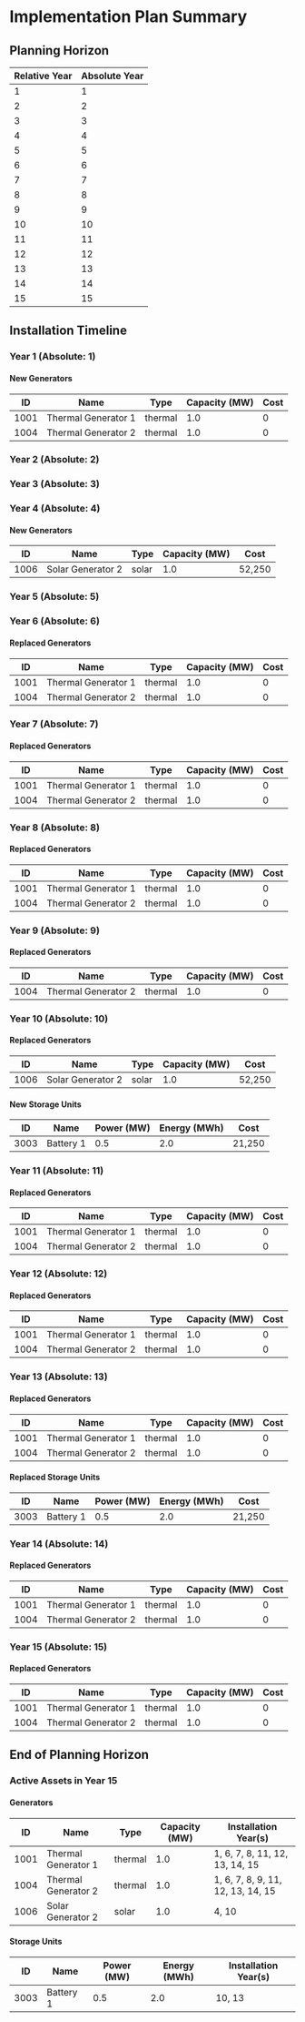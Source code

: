 # Implementation Plan Summary
## Planning Horizon
| Relative Year | Absolute Year |
|--------------|---------------|
| 1 | 1 |
| 2 | 2 |
| 3 | 3 |
| 4 | 4 |
| 5 | 5 |
| 6 | 6 |
| 7 | 7 |
| 8 | 8 |
| 9 | 9 |
| 10 | 10 |
| 11 | 11 |
| 12 | 12 |
| 13 | 13 |
| 14 | 14 |
| 15 | 15 |

## Installation Timeline

### Year 1 (Absolute: 1)

#### New Generators
| ID | Name | Type | Capacity (MW) | Cost |
|-------|------|------|-------------|------|
| 1001 | Thermal Generator 1 | thermal | 1.0 | 0 |
| 1004 | Thermal Generator 2 | thermal | 1.0 | 0 |

### Year 2 (Absolute: 2)

### Year 3 (Absolute: 3)

### Year 4 (Absolute: 4)

#### New Generators
| ID | Name | Type | Capacity (MW) | Cost |
|-------|------|------|-------------|------|
| 1006 | Solar Generator 2 | solar | 1.0 | 52,250 |

### Year 5 (Absolute: 5)

### Year 6 (Absolute: 6)

#### Replaced Generators
| ID | Name | Type | Capacity (MW) | Cost |
|-------|------|------|-------------|------|
| 1001 | Thermal Generator 1 | thermal | 1.0 | 0 |
| 1004 | Thermal Generator 2 | thermal | 1.0 | 0 |

### Year 7 (Absolute: 7)

#### Replaced Generators
| ID | Name | Type | Capacity (MW) | Cost |
|-------|------|------|-------------|------|
| 1001 | Thermal Generator 1 | thermal | 1.0 | 0 |
| 1004 | Thermal Generator 2 | thermal | 1.0 | 0 |

### Year 8 (Absolute: 8)

#### Replaced Generators
| ID | Name | Type | Capacity (MW) | Cost |
|-------|------|------|-------------|------|
| 1001 | Thermal Generator 1 | thermal | 1.0 | 0 |
| 1004 | Thermal Generator 2 | thermal | 1.0 | 0 |

### Year 9 (Absolute: 9)

#### Replaced Generators
| ID | Name | Type | Capacity (MW) | Cost |
|-------|------|------|-------------|------|
| 1004 | Thermal Generator 2 | thermal | 1.0 | 0 |

### Year 10 (Absolute: 10)

#### Replaced Generators
| ID | Name | Type | Capacity (MW) | Cost |
|-------|------|------|-------------|------|
| 1006 | Solar Generator 2 | solar | 1.0 | 52,250 |

#### New Storage Units
| ID | Name | Power (MW) | Energy (MWh) | Cost |
|-------|------|-----------|-------------|------|
| 3003 | Battery 1 | 0.5 | 2.0 | 21,250 |

### Year 11 (Absolute: 11)

#### Replaced Generators
| ID | Name | Type | Capacity (MW) | Cost |
|-------|------|------|-------------|------|
| 1001 | Thermal Generator 1 | thermal | 1.0 | 0 |
| 1004 | Thermal Generator 2 | thermal | 1.0 | 0 |

### Year 12 (Absolute: 12)

#### Replaced Generators
| ID | Name | Type | Capacity (MW) | Cost |
|-------|------|------|-------------|------|
| 1001 | Thermal Generator 1 | thermal | 1.0 | 0 |
| 1004 | Thermal Generator 2 | thermal | 1.0 | 0 |

### Year 13 (Absolute: 13)

#### Replaced Generators
| ID | Name | Type | Capacity (MW) | Cost |
|-------|------|------|-------------|------|
| 1001 | Thermal Generator 1 | thermal | 1.0 | 0 |
| 1004 | Thermal Generator 2 | thermal | 1.0 | 0 |

#### Replaced Storage Units
| ID | Name | Power (MW) | Energy (MWh) | Cost |
|-------|------|-----------|-------------|------|
| 3003 | Battery 1 | 0.5 | 2.0 | 21,250 |

### Year 14 (Absolute: 14)

#### Replaced Generators
| ID | Name | Type | Capacity (MW) | Cost |
|-------|------|------|-------------|------|
| 1001 | Thermal Generator 1 | thermal | 1.0 | 0 |
| 1004 | Thermal Generator 2 | thermal | 1.0 | 0 |

### Year 15 (Absolute: 15)

#### Replaced Generators
| ID | Name | Type | Capacity (MW) | Cost |
|-------|------|------|-------------|------|
| 1001 | Thermal Generator 1 | thermal | 1.0 | 0 |
| 1004 | Thermal Generator 2 | thermal | 1.0 | 0 |

## End of Planning Horizon

### Active Assets in Year 15

#### Generators
| ID | Name | Type | Capacity (MW) | Installation Year(s) |
|-------|------|------|-------------|--------------------|
| 1001 | Thermal Generator 1 | thermal | 1.0 | 1, 6, 7, 8, 11, 12, 13, 14, 15 |
| 1004 | Thermal Generator 2 | thermal | 1.0 | 1, 6, 7, 8, 9, 11, 12, 13, 14, 15 |
| 1006 | Solar Generator 2 | solar | 1.0 | 4, 10 |

#### Storage Units
| ID | Name | Power (MW) | Energy (MWh) | Installation Year(s) |
|-------|------|-----------|-------------|--------------------|
| 3003 | Battery 1 | 0.5 | 2.0 | 10, 13 |
